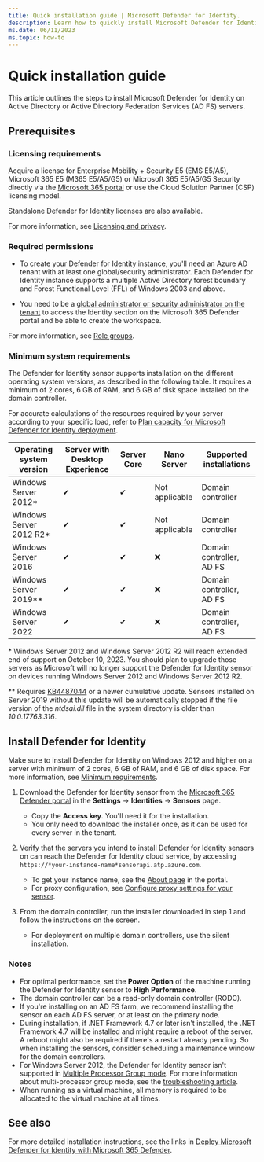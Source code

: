 ```yaml
---
title: Quick installation guide | Microsoft Defender for Identity.
description: Learn how to quickly install Microsoft Defender for Identity.
ms.date: 06/11/2023
ms.topic: how-to
---
```


# Quick installation guide

This article outlines the steps to install Microsoft Defender for Identity on Active Directory or Active Directory Federation Services (AD FS) servers.

## Prerequisites

### Licensing requirements

Acquire a license for Enterprise Mobility + Security E5 (EMS E5/A5), Microsoft 365 E5 (M365 E5/A5/G5) or Microsoft 365 E5/A5/G5 Security directly via the [Microsoft 365 portal](https://www.microsoft.com/cloud-platform/enterprise-mobility-security-pricing) or use the Cloud Solution Partner (CSP) licensing model. 

Standalone Defender for Identity licenses are also available. 

For more information, see [Licensing and privacy](/defender-for-identity/technical-faq#licensing-and-privacy).

### Required permissions

- To create your Defender for Identity instance, you'll need an Azure AD tenant with at least one global/security administrator. Each Defender for Identity instance supports a multiple Active Directory forest boundary and Forest Functional Level (FFL) of Windows 2003 and above.

- You need to be a [global administrator or security administrator on the tenant](/azure/active-directory/users-groups-roles/directory-assign-admin-roles#available-roles) to access the Identity section on the Microsoft 365 Defender portal and be able to create the workspace.

For more information, see [Role groups](role-groups.md).

### Minimum system requirements

The Defender for Identity sensor supports installation on the different operating system versions, as described in the following table. It requires a minimum of 2 cores, 6 GB of RAM, and 6 GB of disk space installed on the domain controller.

For accurate calculations of the resources required by your server according to your specific load, refer to [Plan capacity for Microsoft Defender for Identity deployment](capacity-planning.md).

| **Operating system version** | **Server with Desktop**  **Experience** | **Server**  **Core** | **Nano**  **Server** | **Supported**  **installations** |
| ---------------------------- | --------------------------------------- | -------------------- | -------------------- | -------------------------------- |
| Windows Server  2012*        | ✔                                       | ✔                    | Not  applicable      | Domain  controller               |
| Windows Server  2012 R2*     | ✔                                       | ✔                    | Not  applicable      | Domain  controller               |
| Windows Server  2016         | ✔                                       | ✔                    | ❌                    | Domain controller,  AD FS        |
| Windows Server  2019**       | ✔                                       | ✔                    | ❌                    | Domain controller,  AD FS        |
| Windows Server  2022         | ✔                                       | ✔                    | ❌                    | Domain controller,  AD FS        |

\* Windows Server 2012 and Windows Server 2012 R2 will reach extended end of support on October 10, 2023. You should plan to upgrade those servers as Microsoft will no longer support the Defender for Identity sensor on devices running Windows Server 2012 and Windows Server 2012 R2.

\*\* Requires [KB4487044](https://support.microsoft.com/topic/february-12-2019-kb4487044-os-build-17763-316-6502eb5d-dde8-6902-e149-27ef359ed616) or a newer cumulative update. Sensors installed on Server 2019 without this update will be automatically stopped if the file version of the *ntdsai.dll* file in the system directory is older than *10.0.17763.316*.


## Install Defender for Identity

Make sure to install Defender for Identity on Windows 2012 and higher on a server with minimum of 2 cores, 6 GB of RAM, and 6 GB of disk space. For more information, see [Minimum requirements](#minimum-requirements).

1. Download the Defender for Identity sensor from the [Microsoft 365 Defender portal](https://security.microsoft.com) in the **Settings** -> **Identities** -> **Sensors** page.

    - Copy the **Access key**. You'll need it for the installation.
    - You only need to download the installer once, as it can be used for every server in the tenant.

1. Verify that the servers you intend to install Defender for Identity sensors on can reach the Defender for Identity cloud service,  by accessing `https://*your-instance-name*sensorapi.atp.azure.com`.

    - To get your instance name, see the [About page](https://security.microsoft.com/settings/identities) in the portal.
    - For proxy configuration, see [Configure proxy settings for your sensor](configure-proxy.md).

1. From the domain controller, run the installer downloaded in step 1 and follow the instructions on the screen.  

    - For deployment on multiple domain controllers, use the silent installation.

### Notes

- For optimal performance, set the **Power Option** of the machine running the Defender for Identity sensor to **High Performance**.
- The domain controller can be a read-only domain controller (RODC).
- If you're installing on an AD FS farm, we recommend installing the sensor on each AD FS server, or at least on the primary node.
- During installation, if .NET Framework 4.7 or later isn't installed, the .NET Framework 4.7 will be installed and might require a reboot of the server. A reboot might also be required if there's a restart already pending. So when installing the sensors, consider scheduling a maintenance window for the domain controllers.
- For Windows Server 2012, the Defender for Identity sensor isn't supported in [Multiple Processor Group mode](/windows/win32/procthread/processor-groups). For more information about multi-processor group mode, see the [troubleshooting article](troubleshooting-known-issues.md#multi-processor-group-mode).
- When running as a virtual machine, all memory is required to be allocated to the virtual machine at all times.

## See also

For more detailed installation instructions, see the links in [Deploy Microsoft Defender for Identity with Microsoft 365 Defender](deploy-defender-identity.md).
